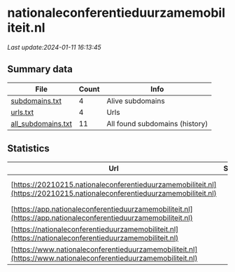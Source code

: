 # nationaleconferentieduurzamemobiliteit.nl
*Last update:2024-01-11 16:13:45*
## Summary data
| File       | Count | Info |
|------------|-------|------|
|[subdomains.txt](/data/nationaleconferentieduurzamemobiliteit/subdomains.txt)|4|Alive subdomains|
|[urls.txt](/data/nationaleconferentieduurzamemobiliteit/urls.txt)|4|Urls|
|[all_subdomains.txt](/data/nationaleconferentieduurzamemobiliteit/all_subdomains.txt)|11|All found subdomains (history)|
## Statistics
| Url | SSL | Server | Cookie | HSTS | CSP | XFO | XXP | RP | Tech |
|------------|-------|------|------|------|------|------|------|------|------|
|[https://20210215.nationaleconferentieduurzamemobiliteit.nl](https://20210215.nationaleconferentieduurzamemobiliteit.nl)| |apache/2|:warning: | | | | |:white_check_mark: |Apache HTTP Server:2...|
|[https://app.nationaleconferentieduurzamemobiliteit.nl](https://app.nationaleconferentieduurzamemobiliteit.nl)| |apache/2|:warning: |:white_check_mark: | |:warning: |:white_check_mark: |:white_check_mark: |:white_check_mark: |Apache HTTP Server:2...|
|[https://nationaleconferentieduurzamemobiliteit.nl](https://nationaleconferentieduurzamemobiliteit.nl)| |apache/2|:warning: |:white_check_mark: | |:warning: |:white_check_mark: |:white_check_mark: |:white_check_mark: |Apache HTTP Server:2...|
|[https://www.nationaleconferentieduurzamemobiliteit.nl](https://www.nationaleconferentieduurzamemobiliteit.nl)| |apache/2|:warning: |:white_check_mark: | |:warning: |:white_check_mark: |:white_check_mark: |:white_check_mark: |Apache HTTP Server:2...|
